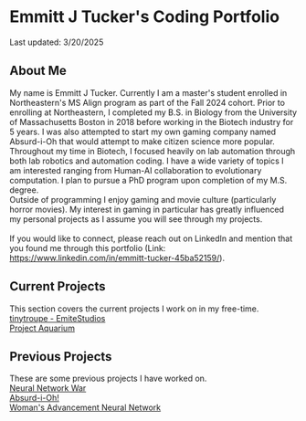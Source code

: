 # Emmitt J Tucker's Coding Portfolio
Last updated: 3/20/2025
## About Me
My name is Emmitt J Tucker. Currently I am a master's student enrolled in Northeastern's MS Align program as part of the Fall 2024 cohort. Prior to enrolling at Northeastern, I completed my B.S. in Biology from the University of Massachusetts Boston in 2018 before working in the Biotech industry for 5 years. I was also attempted to start my own gaming company named Absurd-i-Oh that would attempt to make citizen science more popular. Throughout my time in Biotech, I focused heavily on lab automation through both lab robotics and automation coding. I have a wide variety of topics I am interested ranging from Human-AI collaboration to evolutionary computation. I plan to pursue a PhD program upon completion of my M.S. degree. 
<br>
Outside of programming I enjoy gaming and movie culture (particularly horror movies). My interest in gaming in particular has greatly influenced my personal projects as I assume you will see through my projects.  
<br>
If you would like to connect, please reach out on LinkedIn and mention that you found me through this portfolio (Link: https://www.linkedin.com/in/emmitt-tucker-45ba52159/).
## Current Projects
This section covers the current projects I work on in my free-time.
<br>
[tinytroupe - EmiteStudios]()
<br>
[Project Aquarium](https://github.com/EmmittTucker/Portfolio/blob/main/ProjectAquarium.md)
## Previous Projects
These are some previous projects I have worked on.
<br>
[Neural Network War]()
<br>
[Absurd-i-Oh!]()
<br>
[Woman's Advancement Neural Network]()

